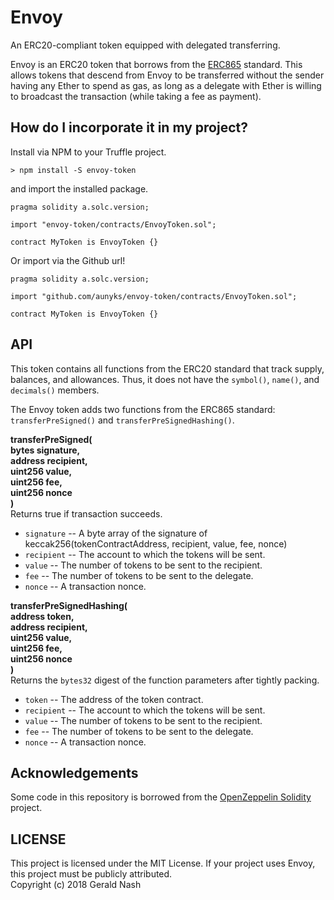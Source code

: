 # Envoy

An ERC20-compliant token equipped with delegated transferring.

Envoy is an ERC20 token that borrows from the [ERC865](https://github.com/ethereum/EIPs/issues/865) standard. This allows tokens that descend from Envoy to be transferred without the sender having any Ether to spend as gas, as long as a delegate with Ether is willing to broadcast the transaction (while taking a fee as payment).

## How do I incorporate it in my project?

Install via NPM to your Truffle project.

```
> npm install -S envoy-token
```

and import the installed package.

```
pragma solidity a.solc.version;

import "envoy-token/contracts/EnvoyToken.sol";

contract MyToken is EnvoyToken {}
```

Or import via the Github url!

```
pragma solidity a.solc.version;

import "github.com/aunyks/envoy-token/contracts/EnvoyToken.sol";

contract MyToken is EnvoyToken {}
```

## API

This token contains all functions from the ERC20 standard that track supply, balances, and allowances. Thus, it does not have the `symbol()`, `name()`, and `decimals()` members.

The Envoy token adds two functions from the ERC865 standard: `transferPreSigned()` and `transferPreSignedHashing()`.

**transferPreSigned(  
  bytes signature,  
  address recipient,  
  uint256 value,  
  uint256 fee,  
  uint256 nonce  
)**  
Returns true if transaction succeeds.

- `signature` -- A byte array of the signature of keccak256(tokenContractAddress, recipient, value, fee, nonce)
- `recipient` -- The account to which the tokens will be sent.
- `value` -- The number of tokens to be sent to the recipient.
- `fee` -- The number of tokens to be sent to the delegate.
- `nonce` -- A transaction nonce.

**transferPreSignedHashing(  
  address token,  
  address recipient,  
  uint256 value,  
  uint256 fee,  
  uint256 nonce  
)**  
Returns the `bytes32` digest of the function parameters after tightly packing.

- `token` -- The address of the token contract.
- `recipient` -- The account to which the tokens will be sent.
- `value` -- The number of tokens to be sent to the recipient.
- `fee` -- The number of tokens to be sent to the delegate.
- `nonce` -- A transaction nonce.

## Acknowledgements

Some code in this repository is borrowed from the [OpenZeppelin Solidity](https://github.com/OpenZeppelin/openzeppelin-solidity) project.

## LICENSE

This project is licensed under the MIT License. If your project uses Envoy, this project must be publicly attributed.  
Copyright (c) 2018 Gerald Nash

